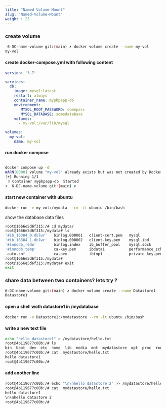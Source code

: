 ```yaml
---
title: "Named Volume Mount"
slug: "Named-Volume-Mount"
weight : 25
---
```


### create volume 

```sh
 6-DC-name-volume git:(main) ✗ docker volume create --name my-vol 
my-vol
```


#### create docker-compose.yml with following content 

```yml
version: '3.7'

services:
  db:
    image: mysql:latest
    restart: always
    container_name: myphpapp-db
    environment:
       MYSQL_ROOT_PASSWORD: somepass
       MYSQL_DATABASE: somedatabase
    volumes:
      - my-vol:/var/lib/mysql

volumes:
  my-vol:
    name: my-vol
```

#### run docker compose 

```sh

docker compose up -d 
WARN[0000] volume "my-vol" already exists but was not created by Docker Compose. Use `external: true` to use an existing volume 
[+] Running 1/1
 ⠿ Container myphpapp-db  Started                                                                         0.3s
➜  6-DC-name-volume git:(main) ✗ 

```
#### start new container with ubuntu 
```sh
docker run -v my-vol:/mydata --rm -it ubuntu /bin/bash
```

show the database data files 

```sh
root@1666e5d6f315:/# cd mydata/
root@1666e5d6f315:/mydata# ls
'#ib_16384_0.dblwr'   binlog.000001   client-cert.pem   mysql                public_key.pem    undo_001
'#ib_16384_1.dblwr'   binlog.000002   client-key.pem    mysql.ibd            server-cert.pem   undo_002
'#innodb_redo'        binlog.index    ib_buffer_pool    mysql.sock           server-key.pem
'#innodb_temp'        ca-key.pem      ibdata1           performance_schema   somedatabase
 auto.cnf             ca.pem          ibtmp1            private_key.pem      sys
root@1666e5d6f315:/mydata# 
root@1666e5d6f315:/mydata# exit 
exit
```

### share data between two containers? lets try ?

```sh
6-DC-name-volume git:(main) ✗ docker volume create --name Datastore1
Datastore1
```
#### open a shell woth datastore1 in /mydatabase
```sh
docker run -v Datastore1:/mydatastore --rm -it ubuntu /bin/bash
```
#### write a new text file 

```sh
echo "hello datastore1" > /mydatastore/hello.txt
root@4b119677c00b:/# ls
bin  boot  dev  etc  home  lib  media  mnt  mydatastore  opt  proc  root  run  sbin  srv  sys  tmp  usr  var
root@4b119677c00b:/# cat  mydatastore/hello.txt 
hello datastore1
root@4b119677c00b:/# 

```

#### add another line 

```sh
root@4b119677c00b:/# echo "\n\nhello datastore 2" >> /mydatastore/hello.txt
root@4b119677c00b:/# cat  mydatastore/hello.txt 
hello datastore1
\n\nhello datastore 2
root@4b119677c00b:/# 
```